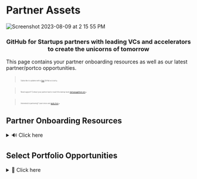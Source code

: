 # Partner Assets
![Screenshot 2023-08-09 at 2 15 55 PM](https://github.com/GitHub-for-Startups/Global-Repo/assets/104146251/e6ce8f96-f1d0-443f-a9c2-37952f701879)


### <p align="center">GitHub for Startups partners with leading VCs and accelerators to create the unicorns of tomorrow</p>

This page contains your partner onboarding resources as well as our latest partner/portco opportunities.

> <span style="font-size: 0.3em;">Subscribe to updates with a [free](https://github.com/pricing) GitHub account</span>.

> <span style="font-size: 0.3em;">Need support? Contact your partner lead or reach the startup team startups@github.com</span>.

> <span style="font-size: 0.3em;">Interested in partnering? Learn more and [apply here](https://github.com/enterprise/startups#join-partners)</span>.


## Partner Onboarding Resources
<details><summary>
🔊 Click here
</summary>

<span style="margin-right:20px;"></span>
> ***How we bring startups into GitHub for Startups:***
 - Share your unique partner link provided in your partnership welcome email.
 - Startup application is responded to in 1-2 days.
 - If eligible, they’re welcomed into our program.

> **[Access GitHub's Logos](https://github.com/logos)**

> ***Sharing our partnership:***
Copy and paste the below
</summary>

```
Hi founders,

Happy to share we've partnered with GitHub for Startups. This program is designed to accelerate early-stage startups
building with GitHub, the world's leading AI-powered developer platform. It includes startup-friendly pricing,
tailored product guidance, and GTM support.

Apply here to learn more or get started (link your unique partner application)
Their startup team will respond within a few business days.

Program Offer:
- 20 seats of GitHub Enterprise, free for one year (50% off year two).
- 20 seats of GitHub Advanced Security, 50% off for one year (25% off year two).
  The Advanced Security offer isn't yet public. If interested, please reach out to startups@github.com. 

Eligibility: must be a portfolio company, Series A or earlier, and new to each offer.
```
> **Links to reference:** 
- [GitHub for Startups Home](https://github.com/enterprise/startups/)
- [GitHub Pricing](https://github.com/pricing)
- [About GiHub Enterprise](https://docs.github.com/en/enterprise-cloud@latest/admin/overview/about-github-enterprise-cloud)
- [About GitHub Advanced Security](https://resources.github.com/contact/security/)

</details> 

## Select Portfolio Opportunities
<details><summary>
🚀 Click here

</summary>

<span style="margin-right:20px;"></span>

Do you know a startup that’s scaling with GitHub? We’re actively seeking GitHub success stories to bring to our various program engagements. Encourage select companies to apply.

- [GitHub Startup Success Story Nomination Form](https://forms.gle/C6chM5922xMnF22TA)
